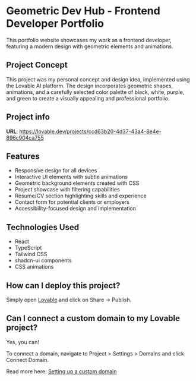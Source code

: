 
# Geometric Dev Hub - Frontend Developer Portfolio

This portfolio website showcases my work as a frontend developer, featuring a modern design with geometric elements and animations.

## Project Concept

This project was my personal concept and design idea, implemented using the Lovable AI platform. The design incorporates geometric shapes, animations, and a carefully selected color palette of black, white, purple, and green to create a visually appealing and professional portfolio.

## Project info

**URL**: https://lovable.dev/projects/ccd63b20-4d37-43a4-8e4e-896c904ca755

## Features

- Responsive design for all devices
- Interactive UI elements with subtle animations
- Geometric background elements created with CSS
- Project showcase with filtering capabilities
- Resume/CV section highlighting skills and experience
- Contact form for potential clients or employers
- Accessibility-focused design and implementation

## Technologies Used

- React
- TypeScript
- Tailwind CSS
- shadcn-ui components
- CSS animations

## How can I deploy this project?

Simply open [Lovable](https://lovable.dev/projects/ccd63b20-4d37-43a4-8e4e-896c904ca755) and click on Share -> Publish.

## Can I connect a custom domain to my Lovable project?

Yes, you can!

To connect a domain, navigate to Project > Settings > Domains and click Connect Domain.

Read more here: [Setting up a custom domain](https://docs.lovable.dev/tips-tricks/custom-domain#step-by-step-guide)
